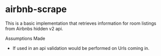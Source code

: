 # airbnb-scrape
This is a basic implementation that retrieves information for room listings from Airbnbs hidden v2 api.

Assumptions Made
- If used in an api validation would be performed on Urls coming in.

